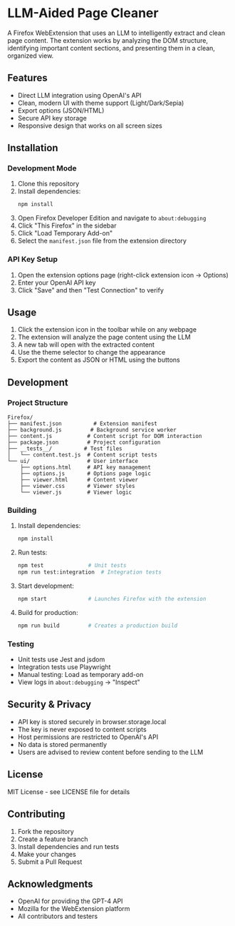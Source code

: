 # LLM-Aided Page Cleaner

A Firefox WebExtension that uses an LLM to intelligently extract and clean page content. The extension works by analyzing the DOM structure, identifying important content sections, and presenting them in a clean, organized view.

## Features

- Direct LLM integration using OpenAI's API
- Clean, modern UI with theme support (Light/Dark/Sepia)
- Export options (JSON/HTML)
- Secure API key storage
- Responsive design that works on all screen sizes

## Installation

### Development Mode

1. Clone this repository
2. Install dependencies:
   ```bash
   npm install
   ```
3. Open Firefox Developer Edition and navigate to `about:debugging`
4. Click "This Firefox" in the sidebar
5. Click "Load Temporary Add-on"
6. Select the `manifest.json` file from the extension directory

### API Key Setup

1. Open the extension options page (right-click extension icon → Options)
2. Enter your OpenAI API key
3. Click "Save" and then "Test Connection" to verify

## Usage

1. Click the extension icon in the toolbar while on any webpage
2. The extension will analyze the page content using the LLM
3. A new tab will open with the extracted content
4. Use the theme selector to change the appearance
5. Export the content as JSON or HTML using the buttons

## Development

### Project Structure

```
Firefox/
├── manifest.json          # Extension manifest
├── background.js         # Background service worker
├── content.js           # Content script for DOM interaction
├── package.json         # Project configuration
├── __tests__/          # Test files
│   └── content.test.js  # Content script tests
└── ui/                  # User interface
    ├── options.html     # API key management
    ├── options.js       # Options page logic
    ├── viewer.html      # Content viewer
    ├── viewer.css       # Viewer styles
    └── viewer.js        # Viewer logic
```

### Building

1. Install dependencies:
   ```bash
   npm install
   ```

2. Run tests:
   ```bash
   npm test              # Unit tests
   npm run test:integration  # Integration tests
   ```

3. Start development:
   ```bash
   npm start             # Launches Firefox with the extension
   ```

4. Build for production:
   ```bash
   npm run build         # Creates a production build
   ```

### Testing

- Unit tests use Jest and jsdom
- Integration tests use Playwright
- Manual testing: Load as temporary add-on
- View logs in `about:debugging` → "Inspect"

## Security & Privacy

- API key is stored securely in browser.storage.local
- The key is never exposed to content scripts
- Host permissions are restricted to OpenAI's API
- No data is stored permanently
- Users are advised to review content before sending to the LLM

## License

MIT License - see LICENSE file for details

## Contributing

1. Fork the repository
2. Create a feature branch
3. Install dependencies and run tests
4. Make your changes
5. Submit a Pull Request

## Acknowledgments

- OpenAI for providing the GPT-4 API
- Mozilla for the WebExtension platform
- All contributors and testers

